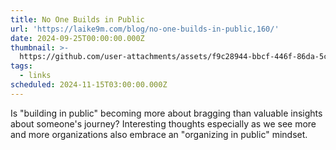 ```yaml
---
title: No One Builds in Public
url: 'https://laike9m.com/blog/no-one-builds-in-public,160/'
date: 2024-09-25T00:00:00.000Z
thumbnail: >-
  https://github.com/user-attachments/assets/f9c28944-bbcf-446f-86da-5cf4fef6964b
tags:
  - links
scheduled: 2024-11-15T03:00:00.000Z
---
```


Is "building in public" becoming more about bragging than valuable insights about someone's journey? Interesting thoughts especially as we see more and more organizations also embrace an "organizing in public" mindset.
